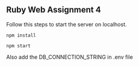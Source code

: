 ## Ruby Web Assignment 4

Follow this steps to start the server on localhost.

```
npm install
```

```
npm start
```

Also add the DB_CONNECTION_STRING in .env file

